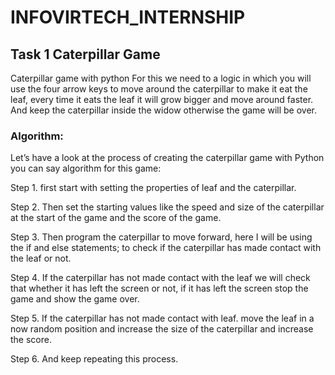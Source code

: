 # INFOVIRTECH_INTERNSHIP

<h2>Task 1 Caterpillar Game</h2>
Caterpillar game with python 
For this we  need to a logic in which you will use the four arrow keys to move around the caterpillar to make it eat the leaf, every time it eats the leaf it will grow bigger and move around faster. And  keep the caterpillar inside the widow otherwise the game will be over.



<h3>Algorithm:</h3>
<p>Let’s have a look at the process of creating the caterpillar game with Python you can say algorithm for this game:</p>

Step 1. first start with  setting the properties of leaf and the caterpillar.

Step 2. Then set the starting values like the speed and size of the caterpillar at the start of the game and the score of the game.

Step 3. Then  program the caterpillar to move forward, here I will be using the if and else statements; to check if the caterpillar has made contact with the leaf or not.

Step 4. If the caterpillar has not made contact with the leaf we will check that whether it has left the screen or not, if it has left the screen  stop the game and show the game over.

Step 5. If the caterpillar has not made contact with leaf. move the leaf in a now random position and increase the size of the caterpillar and increase the score. 

Step 6. And keep repeating this process.


